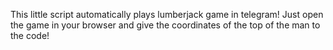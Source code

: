 This little script automatically plays lumberjack game in telegram!
Just open the game in your browser and give the coordinates of the top of the man to the code!
